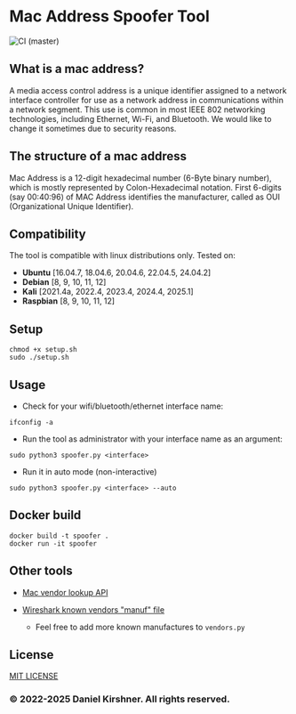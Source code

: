 # Mac Address Spoofer Tool
![CI (master)](https://github.com/DanielKirshner/MacSpoofer/actions/workflows/linux-ci.yml/badge.svg?branch=master)

## What is a mac address?
A media access control address is a unique identifier assigned to a network interface controller for use as a network address in communications within a network segment. This use is common in most IEEE 802 networking technologies, including Ethernet, Wi-Fi, and Bluetooth.
We would like to change it sometimes due to security reasons.


## The structure of a mac address
Mac Address is a 12-digit hexadecimal number (6-Byte binary number), which is mostly represented by Colon-Hexadecimal notation. First 6-digits (say 00:40:96) of MAC Address identifies the manufacturer, called as OUI (Organizational Unique Identifier).


## Compatibility
The tool is compatible with linux distributions only.
Tested on:
- **Ubuntu**    [16.04.7, 18.04.6, 20.04.6, 22.04.5, 24.04.2]
- **Debian**    [8, 9, 10, 11, 12]
- **Kali**      [2021.4a, 2022.4, 2023.4, 2024.4, 2025.1] 
- **Raspbian**  [8, 9, 10, 11, 12]

## Setup

```
chmod +x setup.sh
sudo ./setup.sh
```

## Usage

- Check for your wifi/bluetooth/ethernet interface name:
```
ifconfig -a
```

- Run the tool as administrator with your interface name as an argument:
```
sudo python3 spoofer.py <interface>
```
- Run it in auto mode (non-interactive)
```
sudo python3 spoofer.py <interface> --auto
```
## Docker build
```
docker build -t spoofer .
docker run -it spoofer
```

## Other tools
* [Mac vendor lookup API](https://macvendors.com/)

* [Wireshark known vendors "manuf" file](https://github.com/wireshark/wireshark/blob/master/manuf)
    * Feel free to add more known manufactures to `vendors.py`

## License
[MIT LICENSE](LICENSE)

### © 2022-2025 Daniel Kirshner. All rights reserved.